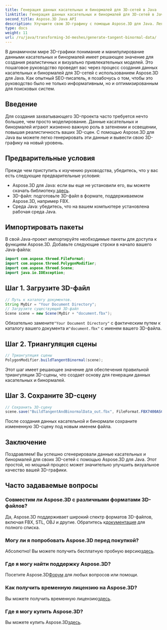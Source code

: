 ```yaml
---
title: Генерация данных касательных и бинормалей для 3D-сетей в Java
linktitle: Генерация данных касательных и бинормалей для 3D-сетей в Java
second_title: Aspose.3D Java API
description: Улучшите свою 3D-графику с помощью Aspose.3D для Java. Легко создавайте данные касательных и бинормалей. Попробуйте бесплатную пробную версию прямо сейчас!
type: docs
weight: 11
url: /ru/java/transforming-3d-meshes/generate-tangent-binormal-data/
---
```

В динамичном мире 3D-графики понимание и манипулирование данными касательных и бинормалей имеет решающее значение для создания реалистичных и визуально привлекательных моделей. Это пошаговое руководство проведет вас через процесс создания данных касательных и бинормалей для 3D-сетей с использованием Aspose.3D для Java. Как опытный SEO-писатель, я позабочусь о том, чтобы это руководство было не только информативным, но и оптимизированным для поисковых систем.
## Введение
Для создания захватывающего 3D-проекта часто требуется нечто большее, чем просто моделирование. Данные касательных и бинормалей играют жизненно важную роль в затенении и освещении, повышая реалистичность ваших 3D-сцен. С помощью Aspose.3D для Java вы можете легко генерировать эти данные и вывести свою 3D-графику на новый уровень.
## Предварительные условия
Прежде чем приступить к изучению руководства, убедитесь, что у вас есть следующие предварительные условия:
-  Aspose.3D для Java: если вы еще не установили его, вы можете скачать библиотеку.[здесь](https://releases.aspose.com/3d/java/).
- 3D-файл: подготовьте 3D-файл в формате, поддерживаемом Aspose.3D, например FBX.
- Среда Java: убедитесь, что на вашем компьютере установлена рабочая среда Java.
## Импортировать пакеты
В свой Java-проект импортируйте необходимые пакеты для доступа к функциям Aspose.3D. Добавьте следующие строки в начало вашего Java-файла:
```java
import com.aspose.threed.FileFormat;
import com.aspose.threed.PolygonModifier;
import com.aspose.threed.Scene;
import java.io.IOException;
```
## Шаг 1. Загрузите 3D-файл
```java
// Путь к каталогу документов.
String MyDir = "Your Document Directory";
// Загрузите существующий 3D-файл
Scene scene = new Scene(MyDir + "document.fbx");
```
 Обязательно замените`"Your Document Directory"` с фактическим путем к каталогу вашего документа и`"document.fbx"` с именем вашего 3D-файла.
## Шаг 2. Триангуляция сцены
```java
// Триангуляция сцены
PolygonModifier.buildTangentBinormal(scene);
```
Этот шаг имеет решающее значение для обеспечения правильной триангуляции 3D-сцены, что создает основу для генерации данных касательных и бинормалей.
## Шаг 3. Сохраните 3D-сцену
```java
// Сохранить 3D-сцену
scene.save("BuildTangentAndBinormalData_out.fbx", FileFormat.FBX7400ASCII);
```
После создания данных касательной и бинормали сохраните измененную 3D-сцену под новым именем файла.
## Заключение
Поздравляем! Вы успешно сгенерировали данные касательных и бинормалей для своих 3D-сетей с помощью Aspose.3D для Java. Этот простой, но мощный процесс может значительно улучшить визуальное качество вашей 3D-графики.
## Часто задаваемые вопросы
### Совместим ли Aspose.3D с различными форматами 3D-файлов?
 Да, Aspose.3D поддерживает широкий спектр форматов 3D-файлов, включая FBX, STL, OBJ и другие. Обратитесь к[документация](https://reference.aspose.com/3d/java/) для полного списка.
### Могу ли я попробовать Aspose.3D перед покупкой?
 Абсолютно! Вы можете получить бесплатную пробную версию[здесь](https://releases.aspose.com/).
### Где я могу найти поддержку Aspose.3D?
 Посетите Aspose.3D[Форум](https://forum.aspose.com/c/3d/18) для любых вопросов или помощи.
### Как получить временную лицензию на Aspose.3D?
 Вы можете получить временную лицензию[здесь](https://purchase.aspose.com/temporary-license/).
### Где я могу купить Aspose.3D?
 Вы можете купить Aspose.3D[здесь](https://purchase.aspose.com/buy).